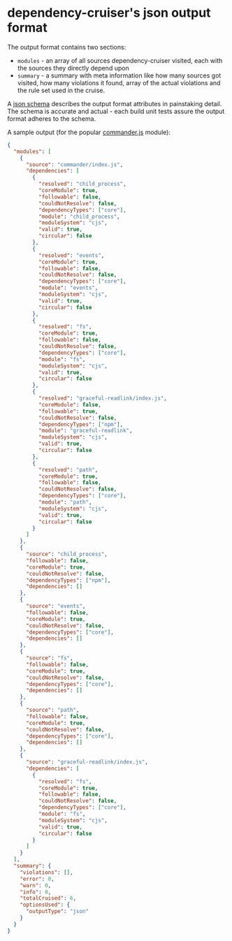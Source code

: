 # dependency-cruiser's json output format

The output format contains two sections:

- `modules` - an array of all sources dependency-cruiser visited, each with
  the sources they directly depend upon
- `summary` - a summary with meta information like how many sources got visited,
  how many violations it found, array of the actual violations and the rule set
  used in the cruise.

A [json schema](../src/extract/results-schema.json) describes the output format
attributes in painstaking detail. The schema is accurate and actual - each build
unit tests assure the output format adheres to the schema.

A sample output (for the popular [commander.js](https://github.com/tj/commander.js)
module):

```json
{
  "modules": [
    {
      "source": "commander/index.js",
      "dependencies": [
        {
          "resolved": "child_process",
          "coreModule": true,
          "followable": false,
          "couldNotResolve": false,
          "dependencyTypes": ["core"],
          "module": "child_process",
          "moduleSystem": "cjs",
          "valid": true,
          "circular": false
        },
        {
          "resolved": "events",
          "coreModule": true,
          "followable": false,
          "couldNotResolve": false,
          "dependencyTypes": ["core"],
          "module": "events",
          "moduleSystem": "cjs",
          "valid": true,
          "circular": false
        },
        {
          "resolved": "fs",
          "coreModule": true,
          "followable": false,
          "couldNotResolve": false,
          "dependencyTypes": ["core"],
          "module": "fs",
          "moduleSystem": "cjs",
          "valid": true,
          "circular": false
        },
        {
          "resolved": "graceful-readlink/index.js",
          "coreModule": false,
          "followable": true,
          "couldNotResolve": false,
          "dependencyTypes": ["npm"],
          "module": "graceful-readlink",
          "moduleSystem": "cjs",
          "valid": true,
          "circular": false
        },
        {
          "resolved": "path",
          "coreModule": true,
          "followable": false,
          "couldNotResolve": false,
          "dependencyTypes": ["core"],
          "module": "path",
          "moduleSystem": "cjs",
          "valid": true,
          "circular": false
        }
      ]
    },
    {
      "source": "child_process",
      "followable": false,
      "coreModule": true,
      "couldNotResolve": false,
      "dependencyTypes": ["npm"],
      "dependencies": []
    },
    {
      "source": "events",
      "followable": false,
      "coreModule": true,
      "couldNotResolve": false,
      "dependencyTypes": ["core"],
      "dependencies": []
    },
    {
      "source": "fs",
      "followable": false,
      "coreModule": true,
      "couldNotResolve": false,
      "dependencyTypes": ["core"],
      "dependencies": []
    },
    {
      "source": "path",
      "followable": false,
      "coreModule": true,
      "couldNotResolve": false,
      "dependencyTypes": ["core"],
      "dependencies": []
    },
    {
      "source": "graceful-readlink/index.js",
      "dependencies": [
        {
          "resolved": "fs",
          "coreModule": true,
          "followable": false,
          "couldNotResolve": false,
          "dependencyTypes": ["core"],
          "module": "fs",
          "moduleSystem": "cjs",
          "valid": true,
          "circular": false
        }
      ]
    }
  ],
  "summary": {
    "violations": [],
    "error": 0,
    "warn": 0,
    "info": 0,
    "totalCruised": 6,
    "optionsUsed": {
      "outputType": "json"
    }
  }
}
```
